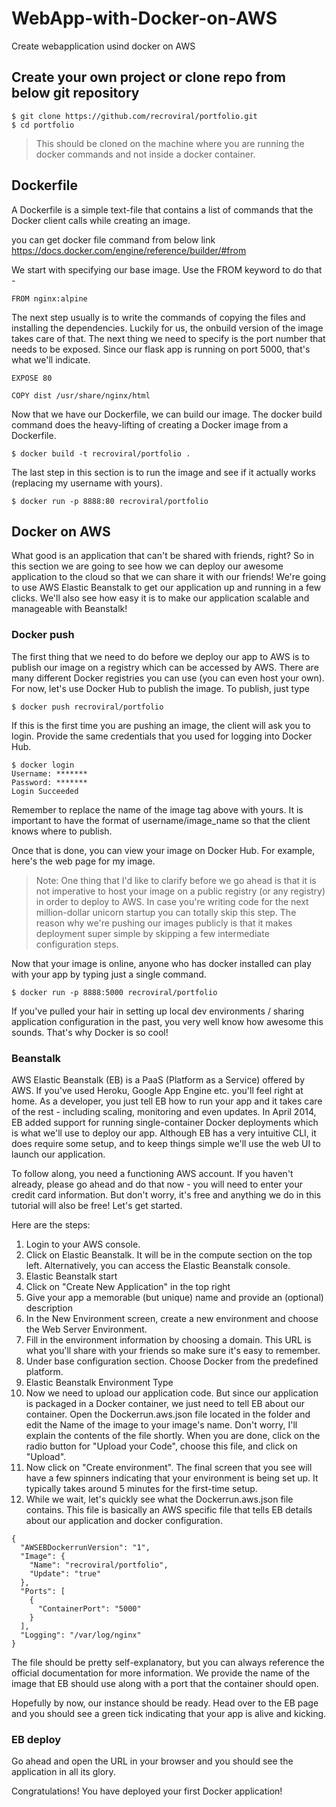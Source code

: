# WebApp-with-Docker-on-AWS
Create webapplication usind docker on AWS


## Create your own project or clone repo from below git repository

```
$ git clone https://github.com/recroviral/portfolio.git
$ cd portfolio
```

> This should be cloned on the machine where you are running the docker commands and not inside a docker container.

## Dockerfile

A Dockerfile is a simple text-file that contains a list of commands that the Docker client calls while creating an image.

you can get docker file command from below link
https://docs.docker.com/engine/reference/builder/#from


We start with specifying our base image. Use the FROM keyword to do that -

```
FROM nginx:alpine
```
The next step usually is to write the commands of copying the files and installing the dependencies. Luckily for us, the onbuild version of the image takes care of that. The next thing we need to specify is the port number that needs to be exposed. Since our flask app is running on port 5000, that's what we'll indicate.

```
EXPOSE 80

COPY dist /usr/share/nginx/html
```

Now that we have our Dockerfile, we can build our image. The docker build command does the heavy-lifting of creating a Docker image from a Dockerfile.

```
$ docker build -t recroviral/portfolio .
```
The last step in this section is to run the image and see if it actually works (replacing my username with yours).

```
$ docker run -p 8888:80 recroviral/portfolio
```


## Docker on AWS

What good is an application that can't be shared with friends, right? So in this section we are going to see how we can deploy our awesome application to the cloud so that we can share it with our friends! We're going to use AWS Elastic Beanstalk to get our application up and running in a few clicks. We'll also see how easy it is to make our application scalable and manageable with Beanstalk!

### Docker push

The first thing that we need to do before we deploy our app to AWS is to publish our image on a registry which can be accessed by AWS. There are many different Docker registries you can use (you can even host your own). For now, let's use Docker Hub to publish the image. To publish, just type

```
$ docker push recroviral/portfolio
```

If this is the first time you are pushing an image, the client will ask you to login. Provide the same credentials that you used for logging into Docker Hub.

```
$ docker login
Username: *******
Password: *******
Login Succeeded
```

Remember to replace the name of the image tag above with yours. It is important to have the format of username/image_name so that the client knows where to publish.

Once that is done, you can view your image on Docker Hub. For example, here's the web page for my image.

> Note: One thing that I'd like to clarify before we go ahead is that it is not imperative to host your image on a public registry (or any registry) in order to deploy to AWS. In case you're writing code for the next million-dollar unicorn startup you can totally skip this step. The reason why we're pushing our images publicly is that it makes deployment super simple by skipping a few intermediate configuration steps.

Now that your image is online, anyone who has docker installed can play with your app by typing just a single command.

```
$ docker run -p 8888:5000 recroviral/portfolio
```

If you've pulled your hair in setting up local dev environments / sharing application configuration in the past, you very well know how awesome this sounds. That's why Docker is so cool!

### Beanstalk

AWS Elastic Beanstalk (EB) is a PaaS (Platform as a Service) offered by AWS. If you've used Heroku, Google App Engine etc. you'll feel right at home. As a developer, you just tell EB how to run your app and it takes care of the rest - including scaling, monitoring and even updates. In April 2014, EB added support for running single-container Docker deployments which is what we'll use to deploy our app. Although EB has a very intuitive CLI, it does require some setup, and to keep things simple we'll use the web UI to launch our application.

To follow along, you need a functioning AWS account. If you haven't already, please go ahead and do that now - you will need to enter your credit card information. But don't worry, it's free and anything we do in this tutorial will also be free! Let's get started.

Here are the steps:

1. Login to your AWS console.
2. Click on Elastic Beanstalk. It will be in the compute section on the top left. Alternatively, you can access the Elastic Beanstalk console.
3. Elastic Beanstalk start
4. Click on "Create New Application" in the top right
5. Give your app a memorable (but unique) name and provide an (optional) description
6. In the New Environment screen, create a new environment and choose the Web Server Environment.
7. Fill in the environment information by choosing a domain. This URL is what you'll share with your friends so make sure it's easy to remember.
8. Under base configuration section. Choose Docker from the predefined platform.
9. Elastic Beanstalk Environment Type
10. Now we need to upload our application code. But since our application is packaged in a Docker container, we just need to tell EB about our container. Open the Dockerrun.aws.json file located in the folder and edit the Name of the image to your image's name. Don't worry, I'll explain the contents of the file shortly. When you are done, click on the radio button for "Upload your Code", choose this file, and click on "Upload".
11. Now click on "Create environment". The final screen that you see will have a few spinners indicating that your environment is being set up. It typically takes around 5 minutes for the first-time setup.
12. While we wait, let's quickly see what the Dockerrun.aws.json file contains. This file is basically an AWS specific file that tells EB details about our application and docker configuration.

```
{
  "AWSEBDockerrunVersion": "1",
  "Image": {
    "Name": "recroviral/portfolio",
    "Update": "true"
  },
  "Ports": [
    {
      "ContainerPort": "5000"
    }
  ],
  "Logging": "/var/log/nginx"
}
```

The file should be pretty self-explanatory, but you can always reference the official documentation for more information. We provide the name of the image that EB should use along with a port that the container should open.

Hopefully by now, our instance should be ready. Head over to the EB page and you should see a green tick indicating that your app is alive and kicking.

### EB deploy

Go ahead and open the URL in your browser and you should see the application in all its glory.

Congratulations! You have deployed your first Docker application! 


